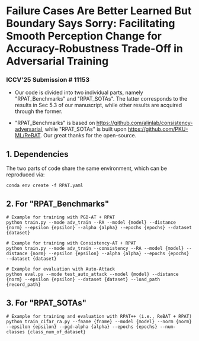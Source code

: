 # Failure Cases Are Better Learned But Boundary Says Sorry: Facilitating Smooth Perception Change for Accuracy-Robustness Trade-Off in Adversarial Training

### ICCV'25 Submission # 11153

- Our code is divided into two individual parts, namely "RPAT_Benchmarks" and "RPAT_SOTAs". The latter corresponds to the results in Sec 5.3 of our manuscript, while other results are acquired through the former.

- "RPAT_Benchmarks" is based on https://github.com/alinlab/consistency-adversarial, while "RPAT_SOTAs" is built upon https://github.com/PKU-ML/ReBAT. Our great thanks for the open-source.


## 1. Dependencies

The two parts of code share the same environment, which can be reproduced via:

```
conda env create -f RPAT.yaml

```

## 2. For "RPAT_Benchmarks"

```
# Example for training with PGD-AT + RPAT
python train.py --mode adv_train --RA --model {model} --distance {norm} --epsilon {epsilon} --alpha {alpha} --epochs {epochs} --dataset {dataset}

# Example for training with Consistency-AT + RPAT
python train.py --mode adv_train --consistency --RA --model {model} --distance {norm} --epsilon {epsilon} --alpha {alpha} --epochs {epochs} --dataset {dataset}

# Example for evaluation with Auto-Attack
python eval.py --mode test_auto_attack --model {model} --distance {norm} --epsilon {epsilon} --dataset {dataset} --load_path {record_path}

```

## 3. For "RPAT_SOTAs"

```
# Example for training and evaluation with RPAT++ (i.e., ReBAT + RPAT)
python train_cifar_ra.py --fname {fname} --model {model} --norm {norm} --epsilon {epsilon} --pgd-alpha {alpha} --epochs {epochs} --num-classes {class_num_of_dataset}

```
